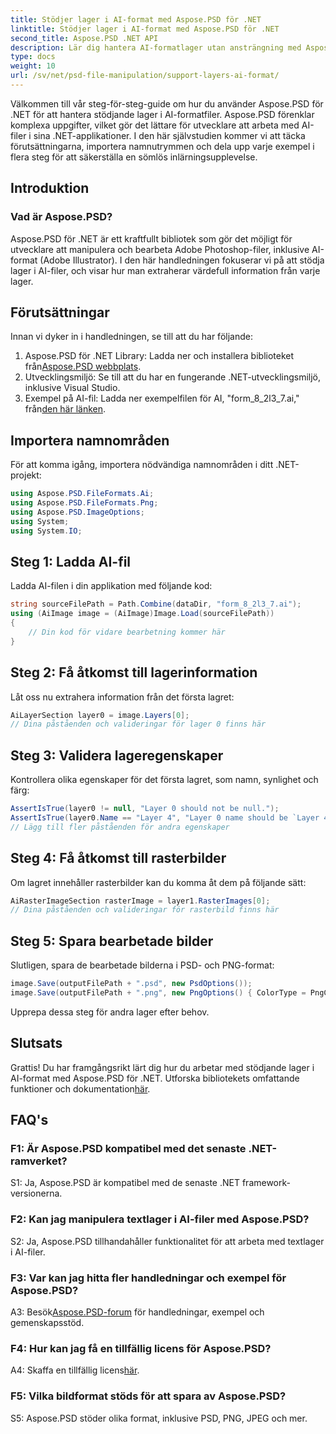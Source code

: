 ```yaml
---
title: Stödjer lager i AI-format med Aspose.PSD för .NET
linktitle: Stödjer lager i AI-format med Aspose.PSD för .NET
second_title: Aspose.PSD .NET API
description: Lär dig hantera AI-formatlager utan ansträngning med Aspose.PSD för .NET. Följ vår steg-för-steg-guide för sömlös integration och manipulation.
type: docs
weight: 10
url: /sv/net/psd-file-manipulation/support-layers-ai-format/
---
```

Välkommen till vår steg-för-steg-guide om hur du använder Aspose.PSD för .NET för att hantera stödjande lager i AI-formatfiler. Aspose.PSD förenklar komplexa uppgifter, vilket gör det lättare för utvecklare att arbeta med AI-filer i sina .NET-applikationer. I den här självstudien kommer vi att täcka förutsättningarna, importera namnutrymmen och dela upp varje exempel i flera steg för att säkerställa en sömlös inlärningsupplevelse.
## Introduktion
### Vad är Aspose.PSD?
Aspose.PSD för .NET är ett kraftfullt bibliotek som gör det möjligt för utvecklare att manipulera och bearbeta Adobe Photoshop-filer, inklusive AI-format (Adobe Illustrator). I den här handledningen fokuserar vi på att stödja lager i AI-filer, och visar hur man extraherar värdefull information från varje lager.
## Förutsättningar
Innan vi dyker in i handledningen, se till att du har följande:
1.  Aspose.PSD för .NET Library: Ladda ner och installera biblioteket från[Aspose.PSD webbplats](https://releases.aspose.com/psd/net/).
2. Utvecklingsmiljö: Se till att du har en fungerande .NET-utvecklingsmiljö, inklusive Visual Studio.
3.  Exempel på AI-fil: Ladda ner exempelfilen för AI, "form_8_2l3_7.ai," från[den här länken](Your-Download-Link).
## Importera namnområden
För att komma igång, importera nödvändiga namnområden i ditt .NET-projekt:
```csharp
using Aspose.PSD.FileFormats.Ai;
using Aspose.PSD.FileFormats.Png;
using Aspose.PSD.ImageOptions;
using System;
using System.IO;
```
## Steg 1: Ladda AI-fil
Ladda AI-filen i din applikation med följande kod:
```csharp
string sourceFilePath = Path.Combine(dataDir, "form_8_2l3_7.ai");
using (AiImage image = (AiImage)Image.Load(sourceFilePath))
{
    // Din kod för vidare bearbetning kommer här
}
```
## Steg 2: Få åtkomst till lagerinformation
Låt oss nu extrahera information från det första lagret:
```csharp
AiLayerSection layer0 = image.Layers[0];
// Dina påståenden och valideringar för lager 0 finns här
```
## Steg 3: Validera lageregenskaper
Kontrollera olika egenskaper för det första lagret, som namn, synlighet och färg:
```csharp
AssertIsTrue(layer0 != null, "Layer 0 should not be null.");
AssertIsTrue(layer0.Name == "Layer 4", "Layer 0 name should be `Layer 4`");
// Lägg till fler påståenden för andra egenskaper
```
## Steg 4: Få åtkomst till rasterbilder
Om lagret innehåller rasterbilder kan du komma åt dem på följande sätt:
```csharp
AiRasterImageSection rasterImage = layer1.RasterImages[0];
// Dina påståenden och valideringar för rasterbild finns här
```
## Steg 5: Spara bearbetade bilder
Slutligen, spara de bearbetade bilderna i PSD- och PNG-format:
```csharp
image.Save(outputFilePath + ".psd", new PsdOptions());
image.Save(outputFilePath + ".png", new PngOptions() { ColorType = PngColorType.TruecolorWithAlpha });
```
Upprepa dessa steg för andra lager efter behov.
## Slutsats

 Grattis! Du har framgångsrikt lärt dig hur du arbetar med stödjande lager i AI-format med Aspose.PSD för .NET. Utforska bibliotekets omfattande funktioner och dokumentation[här](https://reference.aspose.com/psd/net/).

## FAQ's

### F1: Är Aspose.PSD kompatibel med det senaste .NET-ramverket?

S1: Ja, Aspose.PSD är kompatibel med de senaste .NET framework-versionerna.

### F2: Kan jag manipulera textlager i AI-filer med Aspose.PSD?

S2: Ja, Aspose.PSD tillhandahåller funktionalitet för att arbeta med textlager i AI-filer.

### F3: Var kan jag hitta fler handledningar och exempel för Aspose.PSD?

 A3: Besök[Aspose.PSD-forum](https://forum.aspose.com/c/psd/34) för handledningar, exempel och gemenskapsstöd.

### F4: Hur kan jag få en tillfällig licens för Aspose.PSD?

 A4: Skaffa en tillfällig licens[här](https://purchase.aspose.com/temporary-license/).

### F5: Vilka bildformat stöds för att spara av Aspose.PSD?

S5: Aspose.PSD stöder olika format, inklusive PSD, PNG, JPEG och mer.